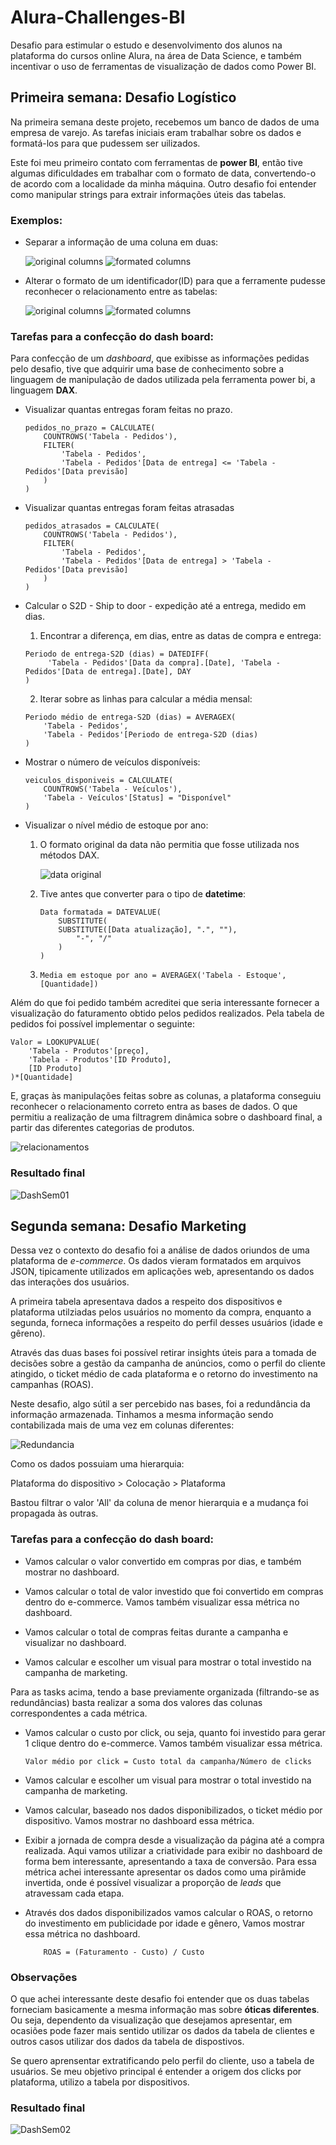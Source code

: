 # Alura-Challenges-BI
Desafio para estimular o estudo e desenvolvimento dos alunos na plataforma do cursos online Alura, na área de Data Science, e também incentivar o uso de ferramentas de visualização de dados como Power BI.


## Primeira semana: Desafio Logístico

Na primeira semana deste projeto, recebemos um banco de dados de uma empresa de varejo. As tarefas iniciais eram trabalhar sobre os dados e formatá-los para que pudessem ser uilizados.

Este foi meu primeiro contato com ferramentas de **power BI**, então tive algumas dificuldades em trabalhar com o formato de data, convertendo-o de acordo com a localidade da minha máquina. Outro desafio foi entender como manipular strings para extrair informações úteis das tabelas.

### Exemplos:

* Separar a informação de uma coluna em duas:

    ![original columns](./assets/imgs/produtos_antes.png "before")
    ![formated columns](./assets/imgs/produtos_depois.png "after")

* Alterar o formato de um identificador(ID) para que a ferramente pudesse reconhecer o relacionamento entre as tabelas:

    ![original columns](./assets/imgs/veiculoID.png "before")
    ![formated columns](./assets/imgs/veiculoIDpedidos.png "after")



### Tarefas para a confecção do dash board:

Para confecção de um *dashboard*, que exibisse as informações pedidas pelo desafio, tive que adquirir uma base de conhecimento sobre a linguagem de manipulação de dados utilizada pela ferramenta power bi, a linguagem **DAX**.

* Visualizar quantas entregas foram feitas no prazo.

    ```
    pedidos_no_prazo = CALCULATE(
        COUNTROWS('Tabela - Pedidos'),
        FILTER(
            'Tabela - Pedidos', 
            'Tabela - Pedidos'[Data de entrega] <= 'Tabela - Pedidos'[Data previsão]
        )
    )
    ```

* Visualizar quantas entregas foram feitas atrasadas
    ```
    pedidos_atrasados = CALCULATE(
        COUNTROWS('Tabela - Pedidos'),
        FILTER(
            'Tabela - Pedidos', 
            'Tabela - Pedidos'[Data de entrega] > 'Tabela - Pedidos'[Data previsão]
        )
    )

    ```

* Calcular o S2D - Ship to door - expedição até a entrega, medido em dias.
    1. Encontrar a diferença, em dias, entre as datas de compra e entrega:
    ```
    Periodo de entrega-S2D (dias) = DATEDIFF(
         'Tabela - Pedidos'[Data da compra].[Date], 'Tabela - Pedidos'[Data de entrega].[Date], DAY
    )
    ```
    2.  Iterar sobre as linhas para calcular a média mensal:
    ```
    Periodo médio de entrega-S2D (dias) = AVERAGEX(
        'Tabela - Pedidos', 
        'Tabela - Pedidos'[Periodo de entrega-S2D (dias)
    )  
    ```

* Mostrar o número de veículos disponíveis:
    ```
    veiculos_disponiveis = CALCULATE(
        COUNTROWS('Tabela - Veículos'),
        'Tabela - Veículos'[Status] = "Disponível"
    )
    ```

* Visualizar o nível médio de estoque por ano:
    1. O formato original da data não permitia que fosse utilizada nos métodos DAX.
        
        ![data original](./assets/imgs/data_antes.png "data orignal")

    2. Tive antes que converter para o tipo de **datetime**:
        ```
        Data formatada = DATEVALUE(
            SUBSTITUTE(
            SUBSTITUTE([Data atualização], ".", ""),
                "-", "/"
            )
        )
        ```
    3. 
        ```
        Media em estoque por ano = AVERAGEX('Tabela - Estoque', [Quantidade])  
        ```


Além do que foi pedido também acreditei que seria interessante fornecer a visualização do faturamento obtido pelos pedidos realizados. Pela tabela de pedidos foi possível implementar o seguinte:

```
Valor = LOOKUPVALUE(
    'Tabela - Produtos'[preço],
    'Tabela - Produtos'[ID Produto],
    [ID Produto]
)*[Quantidade] 
```

E, graças às manipulações feitas sobre as colunas, a plataforma conseguiu reconhecer o relacionamento correto entra as bases de dados. O que permitiu a realização de uma filtragrem dinâmica sobre o dashboard final, a partir das diferentes categorias de produtos.


![relacionamentos](./assets/imgs/Relacionamentos.png "data orignal")


### Resultado final

![DashSem01](./assets/imgs/DashboardSem1.png "dashboard")

## Segunda semana: Desafio Marketing

Dessa vez o contexto do desafio foi a análise de dados oriundos de uma plataforma de _e-commerce_. Os dados vieram formatados em arquivos JSON, tipicamente utilizados em aplicações web, apresentando os dados das interações dos usuários.

A primeira tabela apresentava dados a respeito dos dispositivos e plataforma utilziadas pelos usuários no momento da compra, enquanto a segunda, forneca informações a respeito do perfil desses usuários (idade e gêreno).

Através das duas bases foi possível retirar insights úteis para a tomada de decisões sobre a gestão da campanha de anúncios, como o perfil do cliente atingido, o ticket médio de cada plataforma e o retorno do investimento na campanhas (ROAS).


Neste desafio, algo sútil a ser percebido nas bases, foi a redundância da informação armazenada. Tinhamos a mesma informação sendo contabilizada mais de uma vez em colunas diferentes:

![Redundancia](./assets/imgs/redundancias.jpg "redundancia")

Como os dados possuiam uma hierarquia:

Plataforma do dispositivo > Colocação > Plataforma

Bastou filtrar o valor 'All' da coluna de menor hierarquia e a mudança foi propagada às outras.

### Tarefas para a confecção do dash board:

* Vamos calcular o valor convertido em compras por dias, e também mostrar no dashboard.

* Vamos calcular o total de valor investido que foi convertido em compras dentro do e-commerce. Vamos também visualizar essa métrica no dashboard.

* Vamos calcular o total de compras feitas durante a campanha e visualizar no dashboard.

* Vamos calcular e escolher um visual para mostrar o total investido na campanha de marketing.

Para as tasks acima, tendo a base previamente organizada (filtrando-se as redundâncias) basta realizar a soma dos valores das colunas correspondentes a cada métrica.


* Vamos calcular o custo por click, ou seja, quanto foi investido para gerar 1 clique dentro do e-commerce. Vamos também visualizar essa métrica.

    ```
    Valor médio por click = Custo total da campanha/Número de clicks
    ```

* Vamos calcular e escolher um visual para mostrar o total investido na campanha de marketing.

* Vamos calcular, baseado nos dados disponibilizados, o ticket médio por dispositivo. Vamos mostrar no dashboard essa métrica.

* Exibir a jornada de compra desde a visualização da página até a compra realizada. Aqui vamos utilizar a criatividade para exibir no dashboard de forma bem interessante, apresentando a taxa de conversão.
    Para essa métrica achei interessante apresentar os dados como uma pirâmide invertida, onde é possível visualizar a proporção de _leads_ que atravessam cada etapa.

* Através dos dados disponibilizados vamos calcular o ROAS, o retorno do investimento em publicidade por idade e gênero, Vamos mostrar essa métrica no dashboard.

    ```
        ROAS = (Faturamento - Custo) / Custo
    ```

### Observações

O que achei interessante deste desafio foi entender que os duas tabelas forneciam basicamente a mesma informação mas sobre **óticas diferentes**. Ou seja, dependento da visualização que desejamos apresentar, em ocasiões pode fazer mais sentido utilizar os dados da tabela de clientes e outros casos utilizar dos dados da tabela de dispostivos.

Se quero aprensentar extratificando pelo perfil do cliente, uso a tabela de usuários. Se meu objetivo principal é entender a origem dos clicks por plataforma, utilizo a tabela por dispositivos.


### Resultado final

![DashSem02](./assets/imgs/DashboardSem2.png "dashboard")

